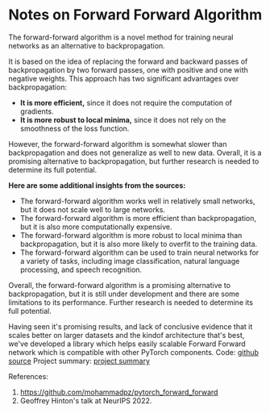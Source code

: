 # Notes on Forward Forward Algorithm
The forward-forward algorithm is a novel method for training neural networks as an alternative to backpropagation.

It is based on the idea of replacing the forward and backward passes of backpropagation by two forward passes, one with positive and one with negative weights. This approach has two significant advantages over backpropagation:

* **It is more efficient,** since it does not require the computation of gradients.
* **It is more robust to local minima,** since it does not rely on the smoothness of the loss function.

However, the forward-forward algorithm is somewhat slower than backpropagation and does not generalize as well to new data. Overall, it is a promising alternative to backpropagation, but further research is needed to determine its full potential.

**Here are some additional insights from the sources:**

* The forward-forward algorithm works well in relatively small networks, but it does not scale well to large networks.
* The forward-forward algorithm is more efficient than backpropagation, but it is also more computationally expensive.
* The forward-forward algorithm is more robust to local minima than backpropagation, but it is also more likely to overfit to the training data.
* The forward-forward algorithm can be used to train neural networks for a variety of tasks, including image classification, natural language processing, and speech recognition.

Overall, the forward-forward algorithm is a promising alternative to backpropagation, but it is still under development and there are some limitations to its performance. Further research is needed to determine its full potential.

Having seen it's promising results, and lack of conclusive evidence that it scales better on larger datasets and the kindof architecture that's best, we've developed a library which helps easily scalable Forward Forward network which is compatible with other PyTorch components.
Code: [github source](https://github.com/shashvatshah9/FFPytorch)
Project summary: [project summary](https://github.com/shashvatshah9/shashvatshah9.github.io/blob/master/assets/dl_final_project_report.pdf)

References:
1. https://github.com/mohammadpz/pytorch_forward_forward
2. Geoffrey Hinton's talk at NeurIPS 2022.
